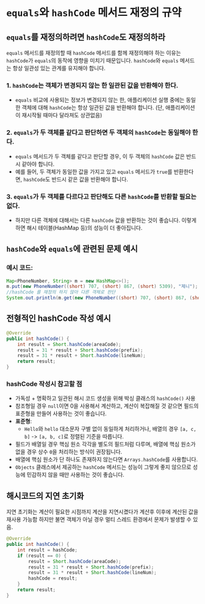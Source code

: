 # `equals`와 `hashCode` 메서드 재정의 규약

## `equals`를 재정의하려면 `hashCode`도 재정의하라

`equals` 메서드를 재정의할 때 `hashCode` 메서드를 함께 재정의해야 하는 이유는 `hashCode`가 `equals`의 동작에 영향을 미치기 때문입니다. `hashCode`와 `equals` 메서드는 항상 일관성 있는 관계를 유지해야 합니다.

### 1. `hashCode`는 객체가 변경되지 않는 한 일관된 값을 반환해야 한다.
- `equals` 비교에 사용되는 정보가 변경되지 않는 한, 애플리케이션 실행 중에는 동일한 객체에 대해 `hashCode`는 항상 일관된 값을 반환해야 합니다. (단, 애플리케이션이 재시작될 때마다 달라져도 상관없음)

### 2. `equals`가 두 객체를 같다고 판단하면 두 객체의 `hashCode`는 동일해야 한다.
- `equals` 메서드가 두 객체를 같다고 판단할 경우, 이 두 객체의 `hashCode` 값은 반드시 같아야 합니다.
- 예를 들어, 두 객체가 동일한 값을 가지고 있고 `equals` 메서드가 `true`를 반환한다면, `hashCode`도 반드시 같은 값을 반환해야 합니다.

### 3. `equals`가 두 객체를 다르다고 판단해도 다른 `hashCode`를 반환할 필요는 없다.
- 하지만 다른 객체에 대해서는 다른 `hashCode` 값을 반환하는 것이 좋습니다. 이렇게 하면 해시 테이블(HashMap 등)의 성능이 더 좋아집니다.

## `hashCode`와 `equals`에 관련된 문제 예시

### 예시 코드:
```java
Map<PhoneNumber, String> m = new HashMap<>();
m.put(new PhoneNumber((short) 707, (short) 867, (short) 5309), "제니");
//hashCode 를 재정의 하지 않아 다른 객체로 판단
System.out.println(m.get(new PhoneNumber((short) 707, (short) 867, (short) 5309)));
```

## 전형적인 hashCode 작성 예시
```java
@Override
public int hashCode() {
    int result = Short.hashCode(areaCode);
    result = 31 * result + Short.hashCode(prefix);
    result = 31 * result + Short.hashCode(lineNum);
    return result;
}

```

### hashCode 작성시 참고할 점
- 가독성 + 명확하고 일관된 해시 코드 생성을 위해 박싱 클래스의 `hashCode()` 사용
- 참조형일 경우 `null`이면 0을 사용해서 계산하고, 계산이 복잡해질 것 같으면 필드의 표준형을 만들어 사용하는 것이 좋습니다.
- **표준형**:
    - `Hello`와 `hello` 대소문자 구별 없이 동일하게 처리하거나, 배열의 경우 `[a, c, b]` -> `[a, b, c]`로 정렬된 기준을 따릅니다.
- 필드가 배열일 경우 핵심 원소 각각을 별도의 필드처럼 다루며, 배열에 핵심 원소가 없을 경우 상수 `0`을 처리하는 방식이 권장됩니다.
- 배열에 핵심 원소가 단 하나도 존재하지 않는다면 `Arrays.hashCode`를 사용합니다.
- `Objects` 클래스에서 제공하는 `hashCode` 메서드는 성능이 그렇게 좋지 않으므로 성능에 민감하지 않을 때만 사용하는 것이 좋습니다.


## 해시코드의 지연 초기화
지연 초기화는 계산이 필요한 시점까지 계산을 지연시켰다가 계산후 이후에 계산된 값을 재사용 가능함
하지만 불면 객체가 아닐 경우 멀티 스레드 환경에서 문제가 발생할 수 있음.

```java
@Override
public int hashCode() {
    int result = hashCode;
    if (result == 0) {
        result = Short.hashCode(areaCode);
        result = 31 * result + Short.hashCode(prefix);
        result = 31 * result + Short.hashCode(lineNum);
        hashCode = result;
    }
    return result;
}
```